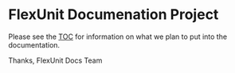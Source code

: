# FlexUnit Documenation Project

Please see the [TOC](http://github.com/flexunit/FlexUnitDocs/blob/master/TOC.markdown) for information on what we plan to put into the documentation.

Thanks,
FlexUnit Docs Team